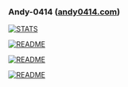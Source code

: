 ### Andy-0414 ([andy0414.com](andy0414.com))

[![STATS](https://github-readme-stats.vercel.app/api?username=andy-0414&show_icons=true&theme=vue-dark)](https://github.com/andy-0414)

[![README](https://github-readme-stats.vercel.app/api/pin/?username=andy-0414&repo=vue-roller&theme=vue-dark)](https://github.com/Andy-0414/vue-roller)

[![README](https://github-readme-stats.vercel.app/api/pin/?username=andy-0414&repo=NEM-typescript-v2&theme=vue-dark)](https://github.com/Andy-0414/NEM-typescript-v2)

[![README](https://github-readme-stats.vercel.app/api/pin/?username=CirclesApp&repo=circles&theme=vue-dark)](https://github.com/circlesapp/circles)
